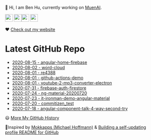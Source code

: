<p>👋 Hi, I am Ben Hu, currently working on <a href="https://www.muenai.com/">MuenAI</a>.</p>
<p><a href="https://twitter.com/re4388"><img src="https://img.shields.io/badge/twitter-%231DA1F2.svg?&style=for-the-badge&logo=twitter&logoColor=white" height=25></a> <a href="https://www.linkedin.com/in/pinweihu/"><img src="https://img.shields.io/badge/linkedin-%230077B5.svg?&style=for-the-badge&logo=linkedin&logoColor=white" height=25></a><a href="https://medium.com/@hupinwei"><img src="https://img.shields.io/badge/medium-%2312100E.svg?&style=for-the-badge&logo=medium&logoColor=white" height=25></a> <a href="https://dev.to/re4388"><img src="https://img.shields.io/badge/DEV.TO-%230A0A0A.svg?&style=for-the-badge&logo=dev-dot-to&logoColor=white" height=25></a></p>
<p>❤ <a href="https://nervous-bassi-0a6d60.netlify.app/#/">Check out my website</a></p>
<h1>Latest GitHub Repo</h1>
<ul>
        <li><a href=https://github.com/re4388/angular-home-firebase>2020-08-15 - angular-home-firebase </a></li><li><a href=https://github.com/re4388/word-cloud>2020-08-02 - word-cloud </a></li><li><a href=https://github.com/re4388/re4388>2020-08-01 - re4388 </a></li><li><a href=https://github.com/re4388/github-actions-demo>2020-08-01 - github-actions-demo </a></li><li><a href=https://github.com/re4388/youtube-2-mp3-converter-electron>2020-08-01 - youtube-2-mp3-converter-electron </a></li><li><a href=https://github.com/re4388/firebase-auth-firestore>2020-07-31 - firebase-auth-firestore </a></li><li><a href=https://github.com/re4388/ng-material-20200720>2020-07-24 - ng-material-20200720 </a></li><li><a href=https://github.com/re4388/it-ironman-demo-angular-material>2020-07-23 - it-ironman-demo-angular-material </a></li><li><a href=https://github.com/re4388/commitizen_test>2020-07-20 - commitizen_test </a></li><li><a href=https://github.com/re4388/angular-component-talk-4-way-second-try>2020-07-18 - angular-component-talk-4-way-second-try </a></li>
      </ul>
<p>😃 <a href="https://nervous-bassi-0a6d60.netlify.app/#/">More My GitHub History</a></p>
<p>🙌Inspired by <a href="https://github.com/Mokkapps">Mokkapps (Michael Hoffmann)</a> &amp; <a href="https://simonwillison.net/2020/Jul/10/self-updating-profile-readme/">Building a self-updating profile README for GitHub</a></p>
